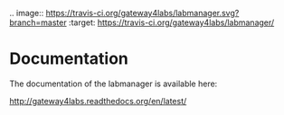 .. image:: https://travis-ci.org/gateway4labs/labmanager.svg?branch=master
        :target: https://travis-ci.org/gateway4labs/labmanager/

# Documentation

The documentation of the labmanager is available here:

   http://gateway4labs.readthedocs.org/en/latest/

